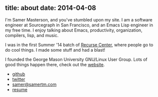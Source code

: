 title: about
date: 2014-04-08
---

I'm Samer Masterson, and you've stumbled upon my site. I am a software engineer at Sourcegraph in San Francisco, and an Emacs Lisp engineer in my free time. I enjoy talking about Emacs, productivity, organization, compilers, lisp, and music.

I was in the first Summer '14 batch of [Recurse Center](//recursecenter.com), where people go to do cool things. I made some stuff and had a blast!

I founded the George Mason University GNU/Linux User Group. Lots of good things happen there, check out the <a href="http://www.gmulug.com">website</a>.

- [github](//www.github.com/samertm/)
- [twitter](//twitter.com/samertm)
- [samer@samertm.com](mailto:samer@samertm.com)
- [resume](/res/samermastersonresume.pdf)
